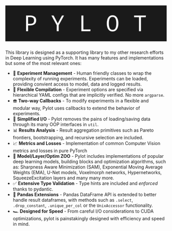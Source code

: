 ![PYLOT](https://raw.githubusercontent.com/JJGO/pylot/assets/pylot-logo.jpg)
=====

This library is designed as a supporting library to my other research efforts in Deep Learning using PyTorch. It has many features and implementations but some of the most relevant ones:

- 🧪 **Experiment Management** - Human friendly classes to wrap the complexity of running experiments. Experiments can be loaded, providing convient access to model, data and logged results.
- 🚀 **Flexible Compilation** - Experiment options are specified via hierarchical YAML configs that are implicitly verified. No more `argparse`.
- ☎️ **Two-way Callbacks** - To modify experiments in a flexible and modular way, Pylot uses callbacks to extend the behavior of experiments.
- 💾 **Simplified I/O** - Pylot removes the pains of loading/saving data through its many OOP interfaces in `util`.
- 📊 **Results Analysis** - Result aggregation primitives such as Pareto frontiers, bootstrapping, and recursive selection are included.
- 📈 **Metrics and Losses** - Implementation of common Computer Vision metrics and losses in pure PyTorch
- 🐘 **Model/Layer/Optim ZOO** - Pylot includes implementations of popular deep learning models, building blocks and optimization algorithms, such as: Sharpness Aware Minimization (SAM), Exponential Moving Average Weights (EMA), U-Net models, Voxelmorph networks, Hypernetworks, SqueezeExcitation layers and many many more.
- ✅ **Extensive Type Validation** - Type hints are included and _enforced_ thanks to pydantic.
- 🐼 **Pandas Extensions** - Pandas DataFrame API is extended to better handle result dataframes, with methods such as `.select`, `.drop_constant`, `.unique_per_col`  or the `UnixAccessor` functionality.
- 🏎️ **Designed for Speed** - From careful I/O considerations to CUDA optimizations, pylot is painstakingly designed with efficiency and speed in mind.
